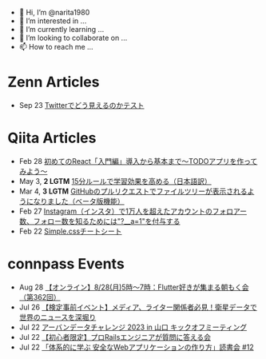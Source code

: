 - 👋 Hi, I’m @narita1980
- 👀 I’m interested in ...
- 🌱 I’m currently learning ...
- 💞️ I’m looking to collaborate on ...
- 📫 How to reach me ...

# Zenn Articles

<!-- profile updater begin: zenn -->
- Sep 23 [Twitterでどう見えるのかテスト](https://zenn.dev/narita1980/articles/cbb21f8d7f785752d6ac)
<!-- profile updater end: zenn -->

# Qiita Articles

<!-- profile updater begin: qiita -->
- Feb 28 [初めてのReact「入門編」導入から基本まで〜TODOアプリを作ってみよう〜](https://qiita.com/narita1980/items/49df43425ba2400bd0c2)
- May 3, **2 LGTM** [15分ルールで学習効果を高める（日本語訳）](https://qiita.com/narita1980/items/d0ad5246344fc6e4380f)
- Mar 4, **3 LGTM** [GitHubのプルリクエストでファイルツリーが表示されるようになりました（ベータ版機能）](https://qiita.com/narita1980/items/bee2c5232342a51e0415)
- Feb 27 [Instagram（インスタ）で1万人を超えたアカウントのフォロアー数、フォロー数を知るためには"?__a=1"を付与する](https://qiita.com/narita1980/items/630b7014fa893461b991)
- Feb 22 [Simple.cssチートシート](https://qiita.com/narita1980/items/fd2ccf0e91944aab9fd5)
<!-- profile updater end: qiita -->

# connpass Events

<!-- profile updater begin: connpass -->
- Aug 28 [【オンライン】8/28(月)5時〜7時：Flutter好きが集まる朝もく会（第362回）](https://flutter-asamoku.connpass.com/event/289943/)
- Jul 26 [【検定事前イベント】メディア、ライター関係者必見！衛星データで世界のニュースを深堀り](https://connpass.com/event/289245/)
- Jul 22 [アーバンデータチャレンジ 2023 in 山口 キックオフミーティング](https://code-for-yamaguchi.connpass.com/event/290414/)
- Jul 22 [【初心者限定】プロRailsエンジニアが質問に答える会](https://rails-beginners.connpass.com/event/290462/)
- Jul 22 [「体系的に学ぶ 安全なWebアプリケーションの作り方」読書会 #12](https://singularitysociety.connpass.com/event/290469/)
<!-- profile updater end: connpass -->

<!---
narita1980/narita1980 is a ✨ special ✨ repository because its `README.md` (this file) appears on your GitHub profile.
You can click the Preview link to take a look at your changes.
--->
